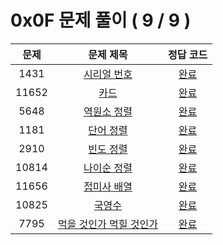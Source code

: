 # 0x0F 문제 풀이 ( 9 / 9 )

| 문제 | 문제 제목 | 정답 코드 |
| :--: | :--: | :--: |
| 1431 | [시리얼 번호](https://www.acmicpc.net/problem/1431) | [완료](./solutions/1431.cpp) |
| 11652 | [카드](https://www.acmicpc.net/problem/11652) | [완료](./solutions/11652.cpp) |
| 5648 | [역원소 정렬](https://www.acmicpc.net/problem/5648) | [완료](./solutions/5648.cpp) |
| 1181 | [단어 정렬](https://www.acmicpc.net/problem/1181) | [완료](./solutions/1181.cpp) |
| 2910 | [빈도 정렬](https://www.acmicpc.net/problem/2910) | [완료](./solutions/2910.cpp) |
| 10814 | [나이순 정렬](https://www.acmicpc.net/problem/10814) | [완료](./solutions/10814.cpp) |
| 11656 | [접미사 배열](https://www.acmicpc.net/problem/11656) | [완료](./solutions/11656.cpp) |
| 10825 | [국영수](https://www.acmicpc.net/problem/10825) | [완료](./solutions/10825.cpp) |
| 7795 | [먹을 것인가 먹힐 것인가](https://www.acmicpc.net/problem/7795) | [완료](./solutions/7705.cpp) |

